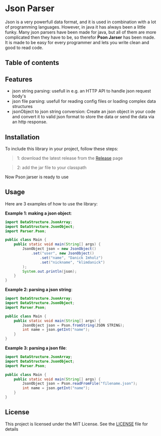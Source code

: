 # Json Parser

Json is a very powerfull data format, and it is used in combination with a lot of programming languages. However, in java it has always been a little funky. Many json parsers have been made for java, but all of them are more complicated then they have to be, so therefor **Pson Jarser** has been made. It is made to be easy for every programmer and lets you write clean and good to read code.

## Table of contents



## Features

* json string parsing: usefull in e.g. an HTTP API to handle json request body's
* json file parsing: usefull for reading config files or loading complex data structures
* jsonObject to json string conversion: Create an json object in your code and convert it to valid json format to store the data or send the data via an http response.

## Installation

To include this library in your project, follow these steps:

> 1: download the latest release from the [Release](https://github.com/klimdanick/Pson-Jarser/releases) page

> 2: add the jar file to your classpath

Now Pson jarser is ready to use

## Usage

Here are 3 examples of how to use the library:

**Example 1: making a json object**:
```java
import DataStructure.JsonArray;
import DataStructure.JsonObject;
import Parser.Pson;

public class Main { 
	public static void main(String[] args) { 
		JsonObject json = new JsonObject()
			.set("user", new JsonObject()
				.set("name", "Danick Imholz")
				.set("nickname", "klimdanick")
		);
		System.out.println(json);
	}
}
```

**Example 2: parsing a json string**:
```java
import DataStructure.JsonArray;
import DataStructure.JsonObject;
import Parser.Pson;

public class Main { 
	public static void main(String[] args) { 
		JsonObject json = Pson.fromString(JSON STRING);
		int name = json.getInt("name");
	}
}
```

**Example 3: parsing a json file**:
```java
import DataStructure.JsonArray;
import DataStructure.JsonObject;
import Parser.Pson;

public class Main { 
	public static void main(String[] args) { 
		JsonObject json = Pson.readFromFile("filename.json");
		int name = json.getInt("name");
	}
}
```

## License

This project is licensed under the MIT License. See the [LICENSE](https://github.com/klimdanick/Pson-Jarser/blob/main/LICENSE) file for details
